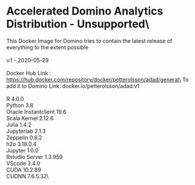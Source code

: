 # Accelerated Domino Analytics Distribution - Unsupported\

This Docker Image for Domino tries to contain the latest release of everything to the extent possible\
\
v.1 - 2020-05-29\
\
Docker Hub Link         : https://hub.docker.com/repository/docker/petterolsson/adad/general\
To add it to Domino Link: docker.io/petterolsson/adad:v1\
\
R 4.0.0\
Python 3.8\
Oracle Instantclient 19.6\
Scala Kernel 2.12.6\
Julia 1.4.2\
Jupyterlab 2.1.3\
Zeppelin 0.8.2\
h2o 3.18.0.4\
Jupyter 1.0.0\
Rstudio Server 1.3.959\
VScode 3.4.0\
CUDA 10.2.89\
CUDNN 7.6.5.32\
